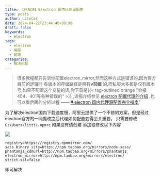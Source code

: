 ```yaml
---
title: 【已解决】Electron 国内代理源配置
type: posts
author: LiteCat
date: 2024-04-22T23:44:40+08:00
draft: false
keywords:
  - electron
tags:
  - electron
  - 编程
  - 前端
categories:
  - 解决问题
---
```

> 很多教程都只告诉你配置electron_mirror,然而这种方式是错误的,因为官方目前的逻辑时 各版本的存储路径是带有**v前缀** 的,而私服大多都是仅有版本号,如果不配置这个变量的话,你下载是{{< tag-outlined orange "会报 404、401等各种错误的" >}} ,详细介绍参见 [electron 配置代理的介绍](https://www.electronjs.org/zh/docs/latest/tutorial/installation#%E8%87%AA%E5%AE%9A%E4%B9%89%E9%95%9C%E5%83%8F%E5%92%8C%E7%BC%93%E5%AD%98) ,也可以看后面的分析过程 —— [# electron 国内代理源配置完全指南](https://juejin.cn/post/7329785321626353674)"

为了解决electron国内下载速度慢，阿里云提供了一个不错的方案，但是经过electron官方的一同魔改之后代理如何配置变得至关重要，
只需要修改 `C:\Users\littt\.npmrc` 如果没有请创建
添加或修改以下内容

![](https://litepan.litecat.xyz/@blog/202404222354673.webp)

```
registry=https://registry.npmmirror.com/
sass_binary_site=https://npm.taobao.org/mirrors/node-sass/
phantomjs_cdnurl=http://npm.taobao.org/mirrors/phantomjs
electron_mirror=http://npm.taobao.org/mirrors/electron/
strict-ssl=false
```

即可解决